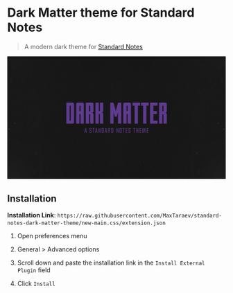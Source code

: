 # Dark Matter theme for Standard Notes
> A modern dark theme for [Standard Notes](https://standardnotes.com/)

![Preview](preview.png)

## Installation
**Installation Link**: `https://raw.githubusercontent.com/MaxTaraev/standard-notes-dark-matter-theme/new-main.css/extension.json`

1. Open preferences menu

2. General > Advanced options

3. Scroll down and paste the installation link in the `Install External Plugin` field

4. Click `Install`

